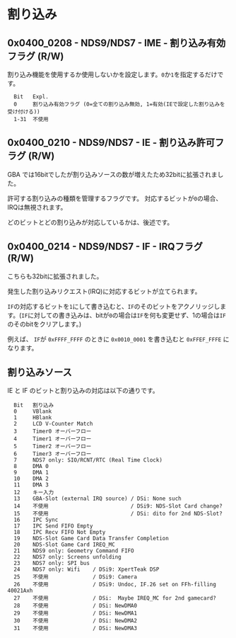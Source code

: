 # 割り込み

## 0x0400_0208 - NDS9/NDS7 - IME - 割り込み有効フラグ (R/W)

割り込み機能を使用するか使用しないかを設定します。`0`か`1`を指定するだけです。

```
  Bit   Expl.
  0     割り込み有効フラグ (0=全ての割り込み無効, 1=有効(IEで設定した割り込みを受け付ける))
  1-31  不使用
```

## 0x0400_0210 - NDS9/NDS7 - IE - 割り込み許可フラグ (R/W)

GBA では16bitでしたが割り込みソースの数が増えたため32bitに拡張されました。

許可する割り込みの種類を管理するフラグです。 対応するビットが`0`の場合、IRQは無視されます。

どのビットとどの割り込みが対応しているかは、後述です。

## 0x0400_0214 - NDS9/NDS7 - IF - IRQフラグ (R/W)

こちらも32bitに拡張されました。

発生した割り込みリクエスト(IRQ)に対応するビットが立てられます。

`IF`の対応するビットを`1`にして書き込むと、`IF`のそのビットをアクノリッジします。(`IF`に対しての書き込みは、bitが`0`の場合は`IF`を何も変更せず、1の場合は`IF`のそのbitをクリアします。)

例えば、 `IF`が `0xFFFF_FFFF` のときに `0x0010_0001` を書き込むと `0xFFEF_FFFE` になります。

## 割り込みソース

IE と IF のビットと割り込みの対応は以下の通りです。

```
  Bit   割り込み
  0     VBlank
  1     HBlank
  2     LCD V-Counter Match
  3     Timer0 オーバーフロー
  4     Timer1 オーバーフロー
  5     Timer2 オーバーフロー
  6     Timer3 オーバーフロー
  7     NDS7 only: SIO/RCNT/RTC (Real Time Clock)
  8     DMA 0
  9     DMA 1
  10    DMA 2
  11    DMA 3
  12    キー入力
  13    GBA-Slot (external IRQ source) / DSi: None such
  14    不使用                          / DSi9: NDS-Slot Card change?
  15    不使用                          / DSi: dito for 2nd NDS-Slot?
  16    IPC Sync
  17    IPC Send FIFO Empty
  18    IPC Recv FIFO Not Empty
  19    NDS-Slot Game Card Data Transfer Completion
  20    NDS-Slot Game Card IREQ_MC
  21    NDS9 only: Geometry Command FIFO
  22    NDS7 only: Screens unfolding
  23    NDS7 only: SPI bus
  24    NDS7 only: Wifi    / DSi9: XpertTeak DSP
  25    不使用              / DSi9: Camera
  26    不使用              / DSi9: Undoc, IF.26 set on FFh-filling 40021Axh
  27    不使用              / DSi:  Maybe IREQ_MC for 2nd gamecard?
  28    不使用              / DSi: NewDMA0
  29    不使用              / DSi: NewDMA1
  30    不使用              / DSi: NewDMA2
  31    不使用              / DSi: NewDMA3
```
